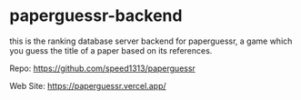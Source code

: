 # paperguessr-backend
this is the ranking database server backend for paperguessr, a game which you guess the title of a paper based on its references.

Repo: https://github.com/speed1313/paperguessr

Web Site: https://paperguessr.vercel.app/
